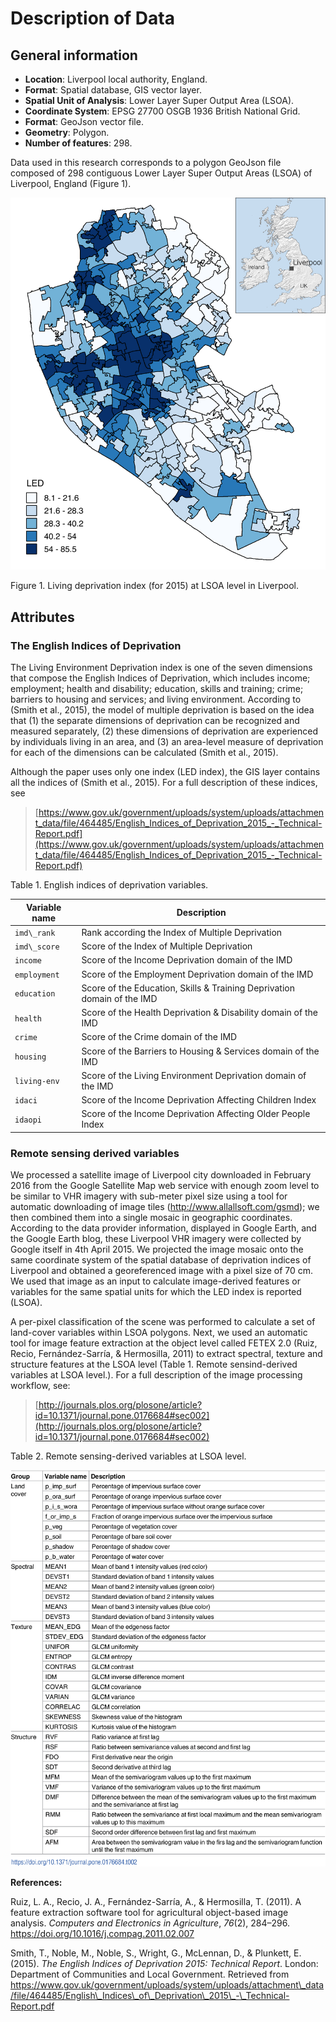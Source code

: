 # Description of Data

## General information

* **Location**: Liverpool local authority, England.
* **Format**: Spatial database, GIS vector layer.
* **Spatial Unit of Analysis**: Lower Layer Super Output Area (LSOA).
* **Coordinate System**: EPSG 27700 OSGB 1936 British National Grid.
* **Format**: GeoJson vector file.
* **Geometry**: Polygon.
* **Number of features**: 298.

Data used in this research corresponds to a polygon GeoJson file
composed of 298 contiguous Lower Layer Super Output Areas (LSOA) of
Liverpool, England (Figure 1).

![](fig1.png)

<span id="_Ref355359566" class="anchor"></span>Figure 1. Living
deprivation index (for 2015) at LSOA level in Liverpool.

## Attributes

### The English Indices of Deprivation

The Living Environment Deprivation index is one of the seven dimensions
that compose the English Indices of Deprivation, which includes income;
employment; health and disability; education, skills and training;
crime; barriers to housing and services; and living environment.
According to (Smith et al., 2015), the model of multiple deprivation is
based on the idea that (1) the separate dimensions of deprivation can be
recognized and measured separately, (2) these dimensions of deprivation
are experienced by individuals living in an area, and (3) an area-level
measure of deprivation for each of the dimensions can be calculated
(Smith et al., 2015).

Although the paper uses only one index (LED index), the GIS layer
contains all the indices of (Smith et al., 2015). For a full description
of these indices, see

> [https://www.gov.uk/government/uploads/system/uploads/attachment_data/file/464485/English_Indices_of_Deprivation_2015_-_Technical-Report.pdf](https://www.gov.uk/government/uploads/system/uploads/attachment_data/file/464485/English_Indices_of_Deprivation_2015_-_Technical-Report.pdf)

Table 1. English indices of deprivation variables.

  **Variable name** | **Description**
  ----------------- | -------------------------------------------------------------------------
  `imd\_rank`       | Rank according the Index of Multiple Deprivation
  `imd\_score`      | Score of the Index of Multiple Deprivation
  `income`          | Score of the Income Deprivation domain of the IMD
  `employment`      | Score of the Employment Deprivation domain of the IMD
  `education`       | Score of the Education, Skills & Training Deprivation domain of the IMD
  `health`          | Score of the Health Deprivation & Disability domain of the IMD
  `crime`           | Score of the Crime domain of the IMD
  `housing`         | Score of the Barriers to Housing & Services domain of the IMD
  `living-env`      | Score of the Living Environment Deprivation domain of the IMD
  `idaci`           | Score of the Income Deprivation Affecting Children Index
  `idaopi`          | Score of the Income Deprivation Affecting Older People Index

### Remote sensing derived variables

We processed a satellite image of Liverpool city downloaded in February
2016 from the Google Satellite Map web service with enough zoom level to
be similar to VHR imagery with sub-meter pixel size using a tool for
automatic downloading of image tiles (<http://www.allallsoft.com/gsmd>);
we then combined them into a single mosaic in geographic coordinates.
According to the data provider information, displayed in Google Earth,
and the Google Earth blog, these Liverpool VHR imagery were collected by
Google itself in 4th April 2015. We projected the image mosaic onto the
same coordinate system of the spatial database of deprivation indices of
Liverpool and obtained a georeferenced image with a pixel size of 70 cm.
We used that image as an input to calculate image-derived features or
variables for the same spatial units for which the LED index is reported
(LSOA).

A per-pixel classification of the scene was performed to calculate a set
of land-cover variables within LSOA polygons. Next, we used an automatic
tool for image feature extraction at the object level called FETEX 2.0
(Ruiz, Recio, Fernández-Sarría, & Hermosilla, 2011) to extract spectral,
texture and structure features at the LSOA level (Table 1. Remote
sensind-derived variables at LSOA level.). For a full description of the
image processing workflow, see:

> [http://journals.plos.org/plosone/article?id=10.1371/journal.pone.0176684#sec002](http://journals.plos.org/plosone/article?id=10.1371/journal.pone.0176684#sec002)

Table 2. Remote sensing-derived variables at LSOA level.

![](table2.png)

**References:**

Ruiz, L. A., Recio, J. A., Fernández-Sarría, A., & Hermosilla, T.
(2011). A feature extraction software tool for agricultural object-based
image analysis. *Computers and Electronics in Agriculture*, *76*(2),
284–296. https://doi.org/10.1016/j.compag.2011.02.007

Smith, T., Noble, M., Noble, S., Wright, G., McLennan, D., & Plunkett,
E. (2015). *The English Indices of Deprivation 2015: Technical Report*.
London: Department of Communities and Local Government. Retrieved from
https://www.gov.uk/government/uploads/system/uploads/attachment\_data/file/464485/English\_Indices\_of\_Deprivation\_2015\_-\_Technical-Report.pdf
